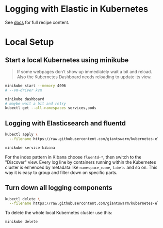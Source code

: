# Logging with Elastic in Kubernetes

See [docs](docs/index.md) for full recipe content.


# Local Setup

## Start a local Kubernetes using minikube

> If some webpages don't show up immediately wait a bit and reload. Also the Kubernetes Dashboard needs reloading to update its view.

```bash
minikube start --memory 4096
# --vm-driver kvm

minikube dashboard
# maybe wait a bit and retry
kubectl get --all-namespaces services,pods
```

## Logging with Elasticsearch and fluentd

```bash
kubectl apply \
  --filename https://raw.githubusercontent.com/giantswarm/kubernetes-elastic-stack/master/manifests-all.yaml

minikube service kibana
```

For the index pattern in Kibana choose `fluentd-*`, then switch to the "Discover" view.
Every log line by containers running within the Kubernetes cluster is enhenced by metadata like `namespace_name`, `labels` and so on. This way it is easy to group and filter down on specific parts.


## Turn down all logging components

```bash
kubectl delete \
  --filename https://raw.githubusercontent.com/giantswarm/kubernetes-elastic-stack/master/manifests-all.yaml
```

To delete the whole local Kubernetes cluster use this:

```bash
minikube delete
```
